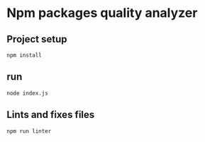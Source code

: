# Npm packages quality analyzer

## Project setup
```
npm install
```

## run
```
node index.js
```

## Lints and fixes files
```
npm run linter
```
